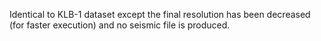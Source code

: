 Identical to KLB-1 dataset except the final resolution has been decreased (for faster execution) and no seismic file is produced.

